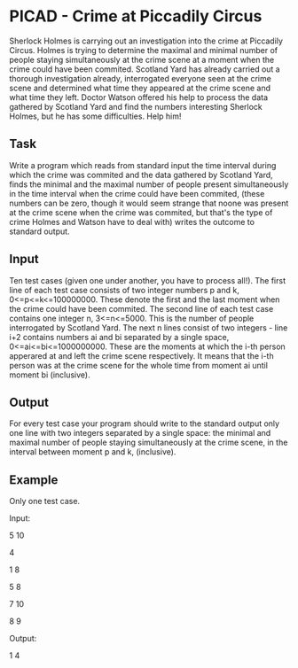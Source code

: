 # PICAD - Crime at Piccadily Circus

Sherlock Holmes is carrying out an investigation into the crime at Piccadily Circus. Holmes is trying to determine the maximal and minimal number of people staying simultaneously at the crime scene at a moment when the crime could have been commited. Scotland Yard has already carried out a thorough investigation already, interrogated everyone seen at the crime scene and determined what time they appeared at the crime scene and what time they left. Doctor Watson offered his help to process the data gathered by Scotland Yard and find the numbers interesting Sherlock Holmes, but he has some difficulties. Help him!

## Task

Write a program which reads from standard input the time interval during which the crime was commited and the data gathered by Scotland Yard,
finds the minimal and the maximal number of people present simultaneously in the time interval when the crime could have been commited, (these numbers can be zero, though it would seem strange that noone was present at the crime scene when the crime was commited, but that's the type of crime Holmes and Watson have to deal with)
writes the outcome to standard output.

## Input

Ten test cases (given one under another, you have to process all!). The first line of each test case consists of two integer numbers p and k, 0<=p<=k<=100000000. These denote the first and the last moment when the crime could have been commited. The second line of each test case contains one integer n, 3<=n<=5000. This is the number of people interrogated by Scotland Yard. The next n lines consist of two integers - line i+2 contains numbers ai and bi separated by a single space, 0<=ai<=bi<=1000000000. These are the moments at which the i-th person apperared at and left the crime scene respectively. It means that the i-th person was at the crime scene for the whole time from moment ai until moment bi (inclusive).

## Output

For every test case your program should write to the standard output only one line with two integers separated by a single space: the minimal and maximal number of people staying simultaneously at the crime scene, in the interval between moment p and k, (inclusive).

## Example

Only one test case.

Input:

5 10

4

1 8

5 8

7 10

8 9

Output:

1 4

